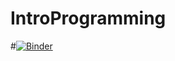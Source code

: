 # IntroProgramming

#[![Binder](https://mybinder.org/badge_logo.svg)](https://mybinder.org/v2/gh/xsophiexu/IntroProgramming/HEAD)
